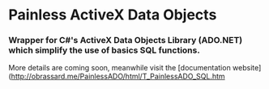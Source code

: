 # Painless ActiveX Data Objects

### Wrapper for C#'s ActiveX Data Objects Library (ADO.NET) which simplify the use of basics SQL functions.

More details are coming soon, meanwhile visit the [documentation website](http://obrassard.me/PainlessADO/html/T_PainlessADO_SQL.htm
